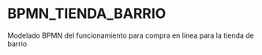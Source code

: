 # BPMN_TIENDA_BARRIO
Modelado BPMN del funcionamiento para compra en línea para la tienda de barrio
